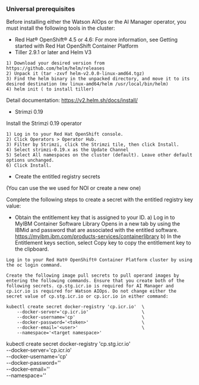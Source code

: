 ### Universal prerequisites
Before installing either the Watson AIOps or the AI Manager operator, you must install the following tools in the cluster:

   - Red Hat® OpenShift® 4.5 or 4.6: For more information, see Getting started with Red Hat OpenShift Container Platform
   - Tiller 2.9.1  or later and Helm V3


    1) Download your desired version from https://github.com/helm/helm/releases
    2) Unpack it (tar -zxvf helm-v2.0.0-linux-amd64.tgz)
    3) Find the helm binary in the unpacked directory, and move it to its desired destination (mv linux-amd64/helm /usr/local/bin/helm)
    4) helm init ( to install tiller)
Detail documentation:
https://v2.helm.sh/docs/install/
  

   - Strimzi 0.19

 Install the Strimzi 0.19 operator

    1) Log in to your Red Hat OpenShift console.
    2) Click Operators > Operator Hub.
    3) Filter by Strimzi, click the Strimzi tile, then click Install.
    4) Select strimzi-0.19.x as the Update Channel
    5) Select All namespaces on the cluster (default). Leave other default options unchanged.
    6) Click Install.

   - Create the entitled registry secrets

 (You can use the we used for NOI or create a new one)

Complete the following steps to create a secret with the entitled registry key value:

   - Obtain the entitlement key that is assigned to your ID.
  a) Log in to MyIBM Container Software Library Opens in a new tab by using the IBMid and password that are associated with the entitled software.
   https://myibm.ibm.com/products-services/containerlibrary
  b) In the Entitlement keys section, select Copy key to copy the entitlement key to the clipboard.

    Log in to your Red Hat® OpenShift® Container Platform cluster by using the oc login command.

    Create the following image pull secrets to pull operand images by entering the following commands. Ensure that you create both of the following secrets. cp.stg.icr.io is required for AI Manager and cp.icr.io is required for Watson AIOps. Do not change either the secret value of cp.stg.icr.io or cp.icr.io in either command:

    kubectl create secret docker-registry 'cp.icr.io'  \
        --docker-server='cp.icr.io'                    \
        --docker-username='cp'                         \
        --docker-password='<token>'                    \
        --docker-email='<user>'                        \
        --namespace='<target namespace>'

kubectl create secret docker-registry 'cp.stg.icr.io'  \
    --docker-server='cp.icr.io'                        \
    --docker-username='cp'                             \
    --docker-password='<token>'                        \
    --docker-email='<user>'                            \
    --namespace='<target namespace>'




